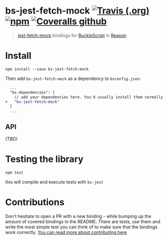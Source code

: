 # bs-jest-fetch-mock [![Travis (.org)](https://img.shields.io/travis/jihchi/bs-jest-fetch-mock)](https://travis-ci.org/jihchi/bs-jest-fetch-mock) [![npm](https://img.shields.io/npm/v/bs-jest-fetch-mock)](https://www.npmjs.com/package/bs-jest-fetch-mock) [![Coveralls github](https://img.shields.io/coveralls/github/jihchi/bs-jest-fetch-mock)](https://coveralls.io/github/jihchi/bs-jest-fetch-mock)

> [jest-fetch-mock](https://github.com/jefflau/jest-fetch-mock) bindings for [BuckleScript](https://github.com/bloomberg/bucklescript) in [Reason](https://github.com/facebook/reason)

# Install

```
npm install --save bs-jest-fetch-mock
```

Then add `bs-jest-fetch-mock` as a dependency to `bsconfig.json`:

```diff
  ...
  "bs-dependencies": [
    // add your dependencies here. You'd usually install them normally through `npm install my-dependency`. If my-dependency has a bsconfig.json too, then everything will work seamlessly.
+   "bs-jest-fetch-mock"
  ]
  ...
```

## API

*(TBD)*

# Testing the library

```
npm test
```

this will compile and execute tests with `bs-jest`

# Contributions

Don't hesitate to open a PR with a new binding - while bumping up the amount of covered bindings in the README.
There are tests, use them and write the most simple test you can think of to make sure that the bindings work correctly.
[You can read more about contributing here](CONTRIBUTING.md)
